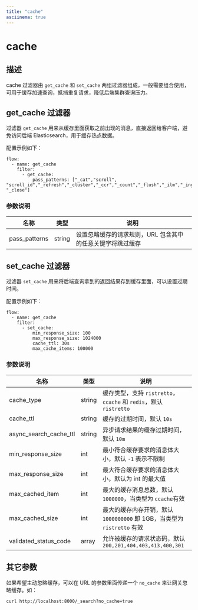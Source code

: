 ```yaml
---
title: "cache"
asciinema: true
---
```


# cache

## 描述

cache 过滤器由 `get_cache` 和 `set_cache` 两组过滤器组成，一般需要组合使用，可用于缓存加速查询，抵挡重复请求，降低后端集群查询压力。

## get_cache 过滤器

过滤器 `get_cache` 用来从缓存里面获取之前出现的消息，直接返回给客户端，避免访问后端 Elasticsearch，用于缓存热点数据。

配置示例如下：

```
flow:
  - name: get_cache
    filter:
      - get_cache:
          pass_patterns: ["_cat","scroll", "scroll_id","_refresh","_cluster","_ccr","_count","_flush","_ilm","_ingest","_license","_migration","_ml","_rollup","_data_stream","_open", "_close"]
```

### 参数说明

| 名称          | 类型   | 说明                                                       |
| ------------- | ------ | ---------------------------------------------------------- |
| pass_patterns | string | 设置忽略缓存的请求规则，URL 包含其中的任意关键字将跳过缓存 |

## set_cache 过滤器

过滤器 `set_cache` 用来将后端查询拿到的返回结果存到缓存里面，可以设置过期时间。

配置示例如下：

```
flow:
  - name: get_cache
    filter:
      - set_cache:
          min_response_size: 100
          max_response_size: 1024000
          cache_ttl: 30s
          max_cache_items: 100000
```

### 参数说明

| 名称                   | 类型   | 说明                                                                    |
| ---------------------- | ------ | ----------------------------------------------------------------------- |
| cache_type             | string | 缓存类型，支持 `ristretto`，`ccache` 和 `redis`，默认 `ristretto`       |
| cache_ttl              | string | 缓存的过期时间，默认 `10s`                                              |
| async_search_cache_ttl | string | 异步请求结果的缓存过期时间，默认 `10m`                                  |
| min_response_size      | int    | 最小符合缓存要求的消息体大小，默认 `-1` 表示不限制                      |
| max_response_size      | int    | 最大符合缓存要求的消息体大小，默认为 int 的最大值                       |
| max_cached_item        | int    | 最大的缓存消息总数，默认 `1000000`，当类型为 `ccache`有效               |
| max_cached_size        | int    | 最大的缓存内存开销，默认 `1000000000` 即 1GB，当类型为 `ristretto` 有效 |
| validated_status_code  | array  | 允许被缓存的请求状态码，默认 `200,201,404,403,413,400,301`              |

## 其它参数

如果希望主动忽略缓存，可以在 URL 的参数里面传递一个 `no_cache` 来让网关忽略缓存。如：

```
curl http://localhost:8000/_search?no_cache=true
```
